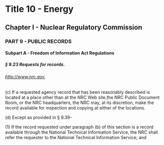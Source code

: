 
# Title 10 - Energy
## Chapter I - Nuclear Regulatory Commission
### PART 9 - PUBLIC RECORDS
#### Subpart A - Freedom of Information Act Regulations
##### § 9.23 Requests for records.
###### http://www.nrc.gov,

(c) If a requested agency record that has been reasonably described is located at a place other than at the NRC Web site,the NRC Public Document Room, or the NRC headquarters, the NRC may, at its discretion, make the record available for inspection and copying at either of the locations.

(d) Except as provided in § 9.39-

(1) If the record requested under paragraph (b) of this section is a record available through the National Technical Information Service, the NRC shall refer the requester to the National Technical Information Service; and
